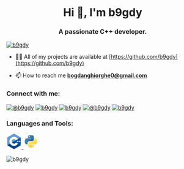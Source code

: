 <h1 align="center">Hi 👋, I'm b9gdy</h1>
<h3 align="center">A passionate C++ developer.</h3>

<p align="left"> <a href="https://github.com/ryo-ma/github-profile-trophy"><img src="https://github-profile-trophy.vercel.app/?username=b9gdy" alt="b9gdy" /></a> </p>

- 👨‍💻 All of my projects are available at [https://github.com/b9gdy](https://github.com/b9gdy)

- 📫 How to reach me **bogdanghiorghe0@gmail.com**

<h3 align="left">Connect with me:</h3>
<p align="left">
<a href="https://dev.to/@b9gdy" target="blank"><img align="center" src="https://raw.githubusercontent.com/rahuldkjain/github-profile-readme-generator/master/src/images/icons/Social/devto.svg" alt="@b9gdy" height="30" width="40" /></a>
<a href="https://linkedin.com/in/b9gdy" target="blank"><img align="center" src="https://raw.githubusercontent.com/rahuldkjain/github-profile-readme-generator/master/src/images/icons/Social/linked-in-alt.svg" alt="b9gdy" height="30" width="40" /></a>
<a href="https://codesandbox.com/b9gdy" target="blank"><img align="center" src="https://raw.githubusercontent.com/rahuldkjain/github-profile-readme-generator/master/src/images/icons/Social/codesandbox.svg" alt="b9gdy" height="30" width="40" /></a>
<a href="https://instagram.com/@b9gdy" target="blank"><img align="center" src="https://raw.githubusercontent.com/rahuldkjain/github-profile-readme-generator/master/src/images/icons/Social/instagram.svg" alt="@b9gdy" height="30" width="40" /></a>
<a href="https://www.leetcode.com/b9gdy" target="blank"><img align="center" src="https://raw.githubusercontent.com/rahuldkjain/github-profile-readme-generator/master/src/images/icons/Social/leet-code.svg" alt="b9gdy" height="30" width="40" /></a>
</p>


<h3 align="left">Languages and Tools:</h3>
<p align="left"> <a href="https://www.w3schools.com/cpp/" target="_blank" rel="noreferrer"> <img src="https://raw.githubusercontent.com/devicons/devicon/master/icons/cplusplus/cplusplus-original.svg" alt="cplusplus" width="40" height="40"/> </a> <a href="https://www.python.org" target="_blank" rel="noreferrer"> <img src="https://raw.githubusercontent.com/devicons/devicon/master/icons/python/python-original.svg" alt="python" width="40" height="40"/> </a> </p>

<p><img align="center" src="https://github-readme-streak-stats.herokuapp.com/?user=b9gdy&theme=dark" alt="b9gdy" /></p>

